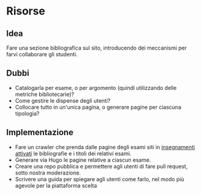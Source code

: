 # Risorse

## Idea

Fare una sezione bibliografica sul sito, introducendo dei meccanismi per farvi
collaborare gli studenti.

## Dubbi

- Catalogarla per esame, o per argomento (quindi utilizzando delle metriche
   bibliotecarie)?
- Come gestire le dispense degli utenti?
- Collocare tutto in un'unica pagina, o generare pagine per ciascuna tipologia?

## Implementazione

- Fare un crawler che prenda dalle pagine degli esami siti in [insegnamenti
   attivati](http://www.dm.unipi.it/webnew/it/cds/insegnamenti*attivati) le
   bibliografie e i titoli dei relativi esami.
- Generare via Hugo le pagine relative a ciascun esame.
- Creare una repo pubblica e permettere agli utenti di fare pull request, sotto
   nostra moderazione.
- Scrivere una guida per spiegare agli utenti come farlo, nel modo più agevole
   per la piattaforma scelta
